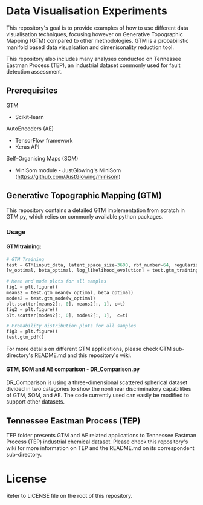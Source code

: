 # Data Visualisation Experiments
This repository's goal is to provide examples of how to use different data visualisation techniques, focusing however on Generative Topographic Mapping (GTM) compared to other methodologies. GTM is a probabilistic manifold based data visualsation and dimenisonality reduction tool. 

This repository also includes many analyses conducted on Tennessee Eastman Process (TEP), an industrial dataset commonly used for fault detection assessment.

## Prerequisites
GTM
* Scikit-learn

AutoEncoders (AE)
* TensorFlow framework
* Keras API

Self-Organising Maps (SOM)
* MiniSom module - JustGlowing's MiniSom (https://github.com/JustGlowing/minisom)

## Generative Topographic Mapping (GTM)
This repository contains a detailed GTM implementation from scratch in GTM.py, which relies on commonly available python packages.

### Usage
#### GTM training:
```python
# GTM Training
test = GTM(input_data, latent_space_size=3600, rbf_number=64, regularization=0.001, rbf_width=2, iterations=100)
[w_optimal, beta_optimal, log_likelihood_evolution] = test.gtm_training()

# Mean and mode plots for all samples
fig1 = plt.figure()
means2 = test.gtm_mean(w_optimal, beta_optimal)
modes2 = test.gtm_mode(w_optimal)
plt.scatter(means2[:, 0], means2[:, 1], c=t)
fig2 = plt.figure()
plt.scatter(modes2[:, 0], modes2[:, 1],  c=t)

# Probability distribution plots for all samples
fig3 = plt.figure()
test.gtm_pdf()
```
For more details on different GTM applications, please check GTM sub-directory's README.md and this repository's wiki. 

#### GTM, SOM and AE comparison - DR_Comparison.py
DR_Comparison is using a three-dimensional scattered spherical dataset divided in two categories to show the nonlinear discriminatory capabilities of GTM, SOM, and AE. The code currently used can easily be modified to support other datasets. 

## Tennessee Eastman Process (TEP)
TEP folder presents GTM and AE related applications to Tennessee Eastman Process (TEP) industrial chemical dataset. Please check this repository's wiki for more information on TEP and the README.md on its correspondent sub-directory. 

# License
Refer to LICENSE file on the root of this repository.
